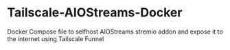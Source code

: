 # Tailscale-AIOStreams-Docker
Docker Compose file to selfhost AIOStreams stremio addon and expose it to the internet using Tailscale Funnel
